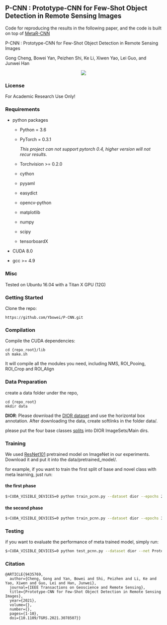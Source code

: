 ## P-CNN : Prototype-CNN for Few-Shot Object Detection in Remote Sensing Images
Code for reproducing the results in the following paper, and the code is built on top of [MetaR-CNN](https://github.com/yanxp/MetaR-CNN)

P-CNN : Prototype-CNN for Few-Shot Object Detection in Remote Sensing Images

Gong Cheng, Bowei Yan, Peizhen Shi, Ke Li, Xiwen Yao, Lei Guo, and Junwei Han

<p align=center><img src="Prototype-CNN.jpg"/></p>


### License

For Academic Research Use Only!


### Requirements

+ python packages
  
  + Python = 3.6
  
  + PyTorch = 0.3.1
    
    *This project can not support pytorch 0.4, higher version will not recur results.*

  + Torchvision >= 0.2.0

  + cython

  + pyyaml

  + easydict

  + opencv-python

  + matplotlib

  + numpy

  + scipy

  + tensorboardX
  
+ CUDA 8.0

+ gcc >= 4.9


### Misc

Tested on Ubuntu 16.04 with a Titan X GPU (12G) 


### Getting Started

Clone the repo:


    https://github.com/Ybowei/P-CNN.git


### Compilation

Compile the CUDA dependencies:


    cd {repo_root}/lib
    sh make.sh


It will compile all the modules you need, including NMS, ROI_Pooing, ROI_Crop and ROI_Align


### Data Preparation

create a data folder under the repo,


    cd {repo_root}
    mkdir data


**DIOR**: Please download the [DIOR dataset](https://pan.baidu.com/s/1iLKT0JQoKXEJTGNxt5lSMg#list/path=%2F) and use the horizontal box annotation.
After downloading the data, create softlinks in the folder data/.


please put the four base classes [splits](https://github.com/Ybowei/P-CNN/tree/main/split) into DIOR ImageSets/Main dirs.


### Training
We used [ResNet101](https://www.dropbox.com/s/iev3tkbz5wyyuz9/resnet101_caffe.pth?dl=0) pretrained model on ImageNet in our experiments. Download it and put it into the data/pretrained_model/.

for example, if you want to train the first split of base and novel class with meta learning, just run:

#### the first phase
```sh
$>CUDA_VISIBLE_DEVICES=0 python train_pcnn.py --dataset dior --epochs 21 --bs 4 --nw 8 --log_dir checkpoint --save_dir models/meta/first --meta_type 1 --meta_train True --meta_loss True 
```
#### the second phase
```sh
$>CUDA_VISIBLE_DEVICES=0 python train_pcnn.py --dataset dior --epochs 30 --bs 4 --nw 8 --log_dir checkpoint --save_dir models/meta/first --r True --checksession 200 --checkepoch 20 --checkpoint 1898 --phase 2 --shots 3 --meta_train True --meta_loss True --meta_type 1
```
### Testing

if you want to evaluate the performance of meta trained model, simply run:
```sh
$>CUDA_VISIBLE_DEVICES=0 python test_pcnn.py --dataset dior --net Prototypecnn --load_dir models/meta/first  --checksession 3 --checkepoch 29 --checkpoint 78 --shots 3  --meta_type 1 --meta_test True --meta_loss True --phase 2
```

### Citation

```
@ARTICLE{9435769,
  author={Cheng, Gong and Yan, Bowei and Shi, Peizhen and Li, Ke and Yao, Xiwen and Guo, Lei and Han, Junwei},
  journal={IEEE Transactions on Geoscience and Remote Sensing}, 
  title={Prototype-CNN for Few-Shot Object Detection in Remote Sensing Images}, 
  year={2021},
  volume={},
  number={},
  pages={1-10},
  doi={10.1109/TGRS.2021.3078507}}
```
